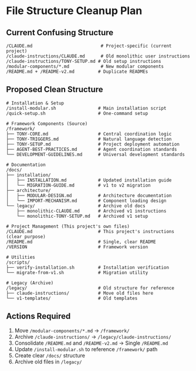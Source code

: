# File Structure Cleanup Plan

## Current Confusing Structure
```
/CLAUDE.md                          # Project-specific (current project)
/claude-instructions/CLAUDE.md      # Old monolithic user instructions  
/claude-instructions/TONY-SETUP.md # Old setup instructions
/modular-components/*.md            # New modular components
/README.md + /README-v2.md         # Duplicate READMEs
```

## Proposed Clean Structure
```
# Installation & Setup
/install-modular.sh                # Main installation script
/quick-setup.sh                    # One-command setup

# Framework Components (Source)
/framework/
├── TONY-CORE.md                   # Central coordination logic
├── TONY-TRIGGERS.md               # Natural language detection  
├── TONY-SETUP.md                  # Project deployment automation
├── AGENT-BEST-PRACTICES.md        # Agent coordination standards
└── DEVELOPMENT-GUIDELINES.md      # Universal development standards

# Documentation
/docs/
├── installation/
│   ├── INSTALLATION.md            # Updated installation guide
│   └── MIGRATION-GUIDE.md         # v1 to v2 migration
├── architecture/
│   ├── MODULAR-DESIGN.md          # Architecture documentation
│   └── IMPORT-MECHANISM.md        # Component loading design
└── legacy/                        # Archive old docs
    ├── monolithic-CLAUDE.md       # Archived v1 instructions
    └── monolithic-TONY-SETUP.md   # Archived v1 setup

# Project Management (This project's own files)
/CLAUDE.md                         # This project's instructions (clear purpose)
/README.md                         # Single, clear README
/VERSION                           # Framework version

# Utilities
/scripts/
├── verify-installation.sh         # Installation verification
└── migrate-from-v1.sh             # Migration utility

# Legacy (Archive)
/legacy/                           # Old structure for reference
├── claude-instructions/           # Move old files here
└── v1-templates/                  # Old templates
```

## Actions Required
1. Move `/modular-components/*.md` → `/framework/`
2. Archive `/claude-instructions/` → `/legacy/claude-instructions/`
3. Consolidate `/README.md` and `/README-v2.md` → Single `/README.md`
4. Update `/install-modular.sh` to reference `/framework/` path
5. Create clear `/docs/` structure
6. Archive old files in `/legacy/`